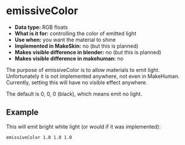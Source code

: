 # emissiveColor

* __Data type:__ RGB floats
* __What is it for:__ controlling the color of emitted light
* __Use when:__ you want the material to shine 
* __Implemented in MakeSkin:__ no (but this is planned)
* __Makes visible difference in blender:__  no (but this is planned)
* __Makes visible difference in makehuman:__ no

The purpose of emissiveColor is to allow materials to emit light. Unfortunately it is not implemented
anywhere, not even in MakeHuman. Currently, setting this will have no visible effect anywhere.

The default is 0, 0, 0 (black), which means emit no light.

## Example

This will emit bright white light (or would if it was implemented):

    emissiveColor 1.0 1.0 1.0

